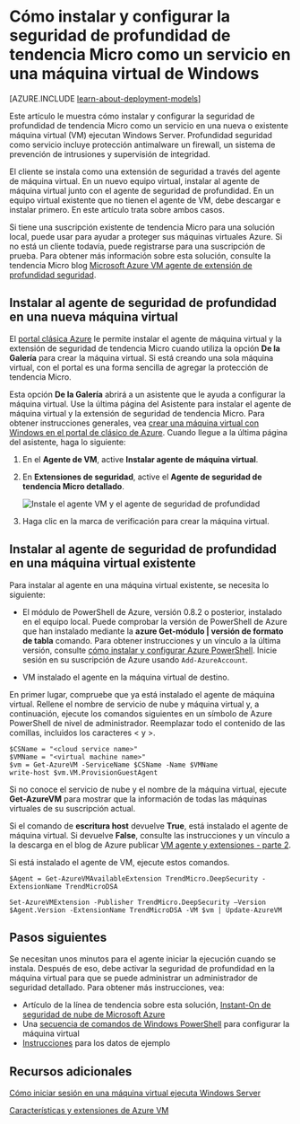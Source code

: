 <properties
    pageTitle="Instalar seguridad Micro detallado de tendencias en una máquina virtual | Microsoft Azure"
    description="En este artículo se describe cómo instalar y configurar la seguridad de tendencia Micro en una máquina virtual creada con el modelo de implementación clásico de Azure."
    services="virtual-machines-windows"
    documentationCenter=""
    authors="iainfoulds"
    manager="timlt"
    editor=""
    tags="azure-service-management"/>

<tags
    ms.service="virtual-machines-windows"
    ms.workload="infrastructure-services"
    ms.tgt_pltfrm="vm-multiple"
    ms.devlang="na"
    ms.topic="article"
    ms.date="08/24/2016"
    ms.author="iainfou"/>


# <a name="how-to-install-and-configure-trend-micro-deep-security-as-a-service-on-a-windows-vm"></a>Cómo instalar y configurar la seguridad de profundidad de tendencia Micro como un servicio en una máquina virtual de Windows

[AZURE.INCLUDE [learn-about-deployment-models](../../includes/learn-about-deployment-models-classic-include.md)]

Este artículo le muestra cómo instalar y configurar la seguridad de profundidad de tendencia Micro como un servicio en una nueva o existente máquina virtual (VM) ejecutan Windows Server. Profundidad seguridad como servicio incluye protección antimalware un firewall, un sistema de prevención de intrusiones y supervisión de integridad.

El cliente se instala como una extensión de seguridad a través del agente de máquina virtual. En un nuevo equipo virtual, instalar al agente de máquina virtual junto con el agente de seguridad de profundidad. En un equipo virtual existente que no tienen el agente de VM, debe descargar e instalar primero. En este artículo trata sobre ambos casos.

Si tiene una suscripción existente de tendencia Micro para una solución local, puede usar para ayudar a proteger sus máquinas virtuales Azure. Si no está un cliente todavía, puede registrarse para una suscripción de prueba. Para obtener más información sobre esta solución, consulte la tendencia Micro blog [Microsoft Azure VM agente de extensión de profundidad seguridad](http://go.microsoft.com/fwlink/p/?LinkId=403945).

## <a name="install-the-deep-security-agent-on-a-new-vm"></a>Instalar al agente de seguridad de profundidad en una nueva máquina virtual

El [portal clásica Azure](http://manage.windowsazure.com) le permite instalar el agente de máquina virtual y la extensión de seguridad de tendencia Micro cuando utiliza la opción **De la Galería** para crear la máquina virtual. Si está creando una sola máquina virtual, con el portal es una forma sencilla de agregar la protección de tendencia Micro.

Esta opción **De la Galería** abrirá a un asistente que le ayuda a configurar la máquina virtual. Use la última página del Asistente para instalar el agente de máquina virtual y la extensión de seguridad de tendencia Micro. Para obtener instrucciones generales, vea [crear una máquina virtual con Windows en el portal de clásico de Azure](virtual-machines-windows-classic-tutorial.md). Cuando llegue a la última página del asistente, haga lo siguiente:

1.  En el **Agente de VM**, active **Instalar agente de máquina virtual**.

2.  En **Extensiones de seguridad**, active el **Agente de seguridad de tendencia Micro detallado**.

    ![Instale el agente VM y el agente de seguridad de profundidad](./media/virtual-machines-windows-classic-install-trend/InstallVMAgentandTrend.png)

3.  Haga clic en la marca de verificación para crear la máquina virtual.

## <a name="install-the-deep-security-agent-on-an-existing-vm"></a>Instalar al agente de seguridad de profundidad en una máquina virtual existente

Para instalar al agente en una máquina virtual existente, se necesita lo siguiente:

- El módulo de PowerShell de Azure, versión 0.8.2 o posterior, instalado en el equipo local. Puede comprobar la versión de PowerShell de Azure que han instalado mediante la **azure Get-módulo | versión de formato de tabla** comando. Para obtener instrucciones y un vínculo a la última versión, consulte [cómo instalar y configurar Azure PowerShell](../powershell-install-configure.md). Inicie sesión en su suscripción de Azure usando `Add-AzureAccount`.

- VM instalado el agente en la máquina virtual de destino.

En primer lugar, compruebe que ya está instalado el agente de máquina virtual. Rellene el nombre de servicio de nube y máquina virtual y, a continuación, ejecute los comandos siguientes en un símbolo de Azure PowerShell de nivel de administrador. Reemplazar todo el contenido de las comillas, incluidos los caracteres < y >.

    $CSName = "<cloud service name>"
    $VMName = "<virtual machine name>"
    $vm = Get-AzureVM -ServiceName $CSName -Name $VMName
    write-host $vm.VM.ProvisionGuestAgent

Si no conoce el servicio de nube y el nombre de la máquina virtual, ejecute **Get-AzureVM** para mostrar que la información de todas las máquinas virtuales de su suscripción actual.

Si el comando de **escritura host** devuelve **True**, está instalado el agente de máquina virtual. Si devuelve **False**, consulte las instrucciones y un vínculo a la descarga en el blog de Azure publicar [VM agente y extensiones - parte 2](http://go.microsoft.com/fwlink/p/?LinkId=403947).

Si está instalado el agente de VM, ejecute estos comandos.

    $Agent = Get-AzureVMAvailableExtension TrendMicro.DeepSecurity -ExtensionName TrendMicroDSA

    Set-AzureVMExtension -Publisher TrendMicro.DeepSecurity –Version $Agent.Version -ExtensionName TrendMicroDSA -VM $vm | Update-AzureVM

## <a name="next-steps"></a>Pasos siguientes

Se necesitan unos minutos para el agente iniciar la ejecución cuando se instala. Después de eso, debe activar la seguridad de profundidad en la máquina virtual para que se puede administrar un administrador de seguridad detallado. Para obtener más instrucciones, vea:

- Artículo de la línea de tendencia sobre esta solución, [Instant-On de seguridad de nube de Microsoft Azure](http://go.microsoft.com/fwlink/?LinkId=404101)
- Una [secuencia de comandos de Windows PowerShell](http://go.microsoft.com/fwlink/?LinkId=404100) para configurar la máquina virtual
- [Instrucciones](http://go.microsoft.com/fwlink/?LinkId=404099) para los datos de ejemplo

## <a name="additional-resources"></a>Recursos adicionales

[Cómo iniciar sesión en una máquina virtual ejecuta Windows Server]

[Características y extensiones de Azure VM]


<!--Link references-->
[Cómo iniciar sesión en una máquina virtual ejecuta Windows Server]: virtual-machines-windows-classic-connect-logon.md
[Características y extensiones de Azure VM]: http://go.microsoft.com/fwlink/p/?linkid=390493&clcid=0x409
